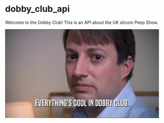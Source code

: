 # dobby_club_api
Welcome to the Dobby Club! This is an API about the UK sitcom Peep Show. 

![Everythings Cool in Dobby Club](./assets/cool_in_dobby_club.jpeg)
